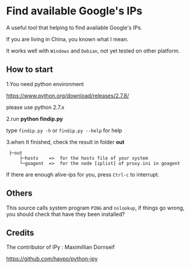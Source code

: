 Find available Google's IPs 
====

A useful tool that helping to find available Google's IPs.

If you are living in China, you known what I mean.

It works well with `Windows` and `Debian`, not yet tested on other platform.


How to start
----
1.You need python environment

<https://www.python.org/download/releases/2.7.8/>

please use python 2.7.x

2.run **python findip.py**

type `findip.py -h` or `findip.py --help` for help

3.when It finished, check the result in folder **out**

     ├─out
         ├─hosts    =>  for the hosts file of your system 
         └─goagent  =>  for the node [iplist] of proxy.ini in goagent

If there are enough alive-ips for you, press `Ctrl-c` to interrupt.

Others
----
This source calls system program `PING` and `nslookup`, if things go wrong, you should check that have they been installed?

Credits
----

The contributor of IPy : Maximillian Dornseif

<https://github.com/haypo/python-ipy>
 
 
